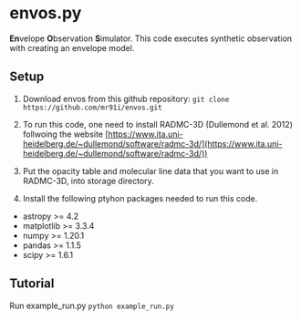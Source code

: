 # envos.py

**En**velope **O**bservation **S**imulator.
This code executes synthetic observation with creating an envelope model.

<!--
[](
project name list\
pmodes\
envos: Envelope Observation Simulator\
endo: Envelope-Disk ystem for Observation\
osimen: Observation Simulator for Model of Envelope\
osiire: Observation SImulator for Infalling Rotating Envelope\
obsend: pipeline for synthetic OBServation of ENvelope Disk systems\
obento: pipeline for synthetic OBServation of ENvelope Disk systems\
somen : Synthetic Observation for  Model of Envelope\
oden: Observation simulatior for Disk-Envelope system
)
-->

## Setup
1. Download envos from this github repository:
`git clone https://github.com/mr91i/envos.git`

2. To run this code, one need to install RADMC-3D (Dullemond et al. 2012) follwoing the website [https://www.ita.uni-heidelberg.de/~dullemond/software/radmc-3d/](https://www.ita.uni-heidelberg.de/~dullemond/software/radmc-3d/))

3. Put the opacity table and molecular line data that you want to use in RADMC-3D, into storage directory.

4. Install the following ptyhon packages needed to run this code.
  - astropy        >= 4.2
  - matplotlib     >= 3.3.4
  - numpy          >= 1.20.1
  - pandas         >= 1.1.5
  - scipy          >= 1.6.1


## Tutorial
Run example_run.py
`python example_run.py`

